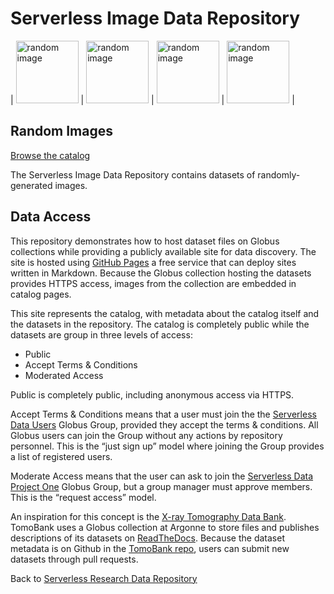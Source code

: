 # Serverless Image Data Repository

| <img
src="https://g-b0978f.0ed28.75bc.data.globus.org/public/unostentation-exhalation.png"
alt="random image" width="100"/> | <img
src="https://g-b0978f.0ed28.75bc.data.globus.org/serverless/public/PRONENESS405/qualifiedly-stickiness.png"
alt="random image" width="100"/> | <img
src="https://g-b0978f.0ed28.75bc.data.globus.org/serverless/public/BOUNDEDNESS285/beveil-Gleditsia.png"
alt="random image" width="100"/> | 
<img
src="https://g-b0978f.0ed28.75bc.data.globus.org/serverless/public/BOUNDEDNESS285/beveil-anapaestical.png"
alt="random image" width="100"/> |


## Random Images

[Browse the catalog](catalog.html)

The Serverless Image Data Repository contains datasets of
randomly-generated images.

## Data Access

This repository demonstrates how to host dataset files on Globus collections while
providing a publicly available site for data discovery. The site is
hosted using [GitHub Pages](https://pages.github.com) a free service
that can deploy sites written in Markdown. Because the Globus
collection hosting the datasets provides HTTPS access, images from the
collection are embedded in catalog pages.

This site represents the catalog, with metadata about the catalog
itself and the datasets in the repository. The catalog is completely
public while the datasets are group in three levels of access:

- Public
- Accept Terms & Conditions
- Moderated Access

Public is completely public, including anonymous access via HTTPS. 

Accept Terms & Conditions means that a user must join the the [Serverless Data
Users](https://app.globus.org/groups/260da91f-3496-11ed-b941-972795fc9504/about)
Globus Group, provided they accept the terms & conditions. All Globus users
can join the Group without any actions by repository personnel. This is the “just sign
up” model where joining the Group provides a list of registered users.

Moderate Access means that the user can ask to join the [Serverless
Data Project
One](https://app.globus.org/groups/cf9d1f5b-3496-11ed-b941-972795fc9504/about)
Globus Group, but a group manager must approve members. This is the “request access” model.

An inspiration for this concept is the [X-ray Tomography Data
Bank](https://tomobank.readthedocs.io/). TomoBank uses a Globus
collection at Argonne to store files and publishes descriptions of its
datasets on [ReadTheDocs](https://readthedocs.org). Because the
dataset metadata is on Github in the [TomoBank
repo](https://github.com/tomography/tomobank), users can submit new
datasets through pull requests.

Back to [Serverless Research Data Repository](../)
